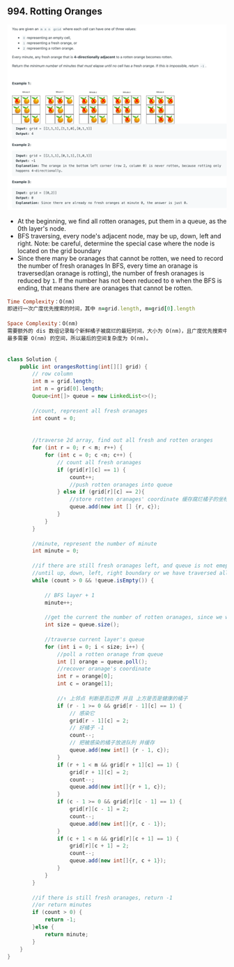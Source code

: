 ## 994. Rotting Oranges

![](img/2021-02-08-21-36-33.png)

- At the beginning, we find all rotten oranages, put them in a queue, as the 0th layer's node.
- BFS traversing, every node's adjacent node, may be up, down, left and right. 
  Note: be careful, determine the special case where the node is located on the grid boundary
- Since there many be oranages that cannot be rotten, we need to record the number of fresh oranages
  In BFS, every time an oranage is traversed(an oranage is rotting), the number of fresh oranages is 
  reduced by `1`. If the number has not been reduced to `0` when the BFS is ending, that means 
  there are oranages that cannot be rotten.

```ruby
Time Complexity：O(nm)
即进行一次广度优先搜索的时间，其中 n=grid.length, m=grid[0].length

Space Complexity：O(nm)
需要额外的 dis 数组记录每个新鲜橘子被腐烂的最短时间，大小为 O(nm)，且广度优先搜索中队列里存放的状态最多不会超过 nm 个，
最多需要 O(nm) 的空间，所以最后的空间复杂度为 O(nm)。
```


```java

class Solution {
    public int orangesRotting(int[][] grid) {
        // row column
        int m = grid.length;
        int n = grid[0].length;
        Queue<int[]> queue = new LinkedList<>();
        
        //count, represent all fresh oranages
        int count = 0;
        
        
        //traverse 2d array, find out all fresh and rotten oranges
        for (int r = 0; r < m; r++) {
            for (int c = 0; c <n; c++) {
                // count all fresh oranages
                if (grid[r][c] == 1) {
                    count++;
                    //push rotten oranages into queue 
                } else if (grid[r][c] == 2){
                    //store rotten oranages' coordinate 缓存腐烂橘子的坐标
                    queue.add(new int [] {r, c});
                }
            }
        }
        
        //minute, represent the number of minute
        int minute = 0;
        
        //if there are still fresh oranages left, and queue is not emepty
        //until up, down, left, right boundary or we have traversed all rotten oranages         
        while (count > 0 && !queue.isEmpty()) {
            
            // BFS layer + 1
            minute++;
            
            //get the current the number of rotten oranages, since we will update every queue from every laryer
            int size = queue.size();
            
            //traverse current layer's queue 
            for (int i = 0; i < size; i++) {
                //poll a rotten oranage from queue
                int [] orange = queue.poll();
                //recover oranage's coordinate
                int r = orange[0];
                int c = orange[1];
                
                //↑ 上邻点 判断是否边界 并且 上方是否是健康的橘子
                if (r - 1 >= 0 && grid[r - 1][c] == 1) {
                    // 感染它 
                    grid[r - 1][c] = 2;
                    // 好橘子 -1 
                    count--;
                    // 把被感染的橘子放进队列 并缓存
                    queue.add(new int[] {r - 1, c});
                }
                if (r + 1 < m && grid[r + 1][c] == 1) {
                    grid[r + 1][c] = 2;
                    count--;
                    queue.add(new int[]{r + 1, c});
                }            
                if (c - 1 >= 0 && grid[r][c - 1] == 1) {
                    grid[r][c - 1] = 2;
                    count--;
                    queue.add(new int[]{r, c - 1});
                }   
                if (c + 1 < n && grid[r][c + 1] == 1) {
                    grid[r][c + 1] = 2;
                    count--;
                    queue.add(new int[]{r, c + 1});
                }                   
            }
        }
        
        //if there is still fresh oranages, return -1
        //or return minutes
        if (count > 0) {
            return -1;
        }else {
            return minute;
        }
    }
}
```









































